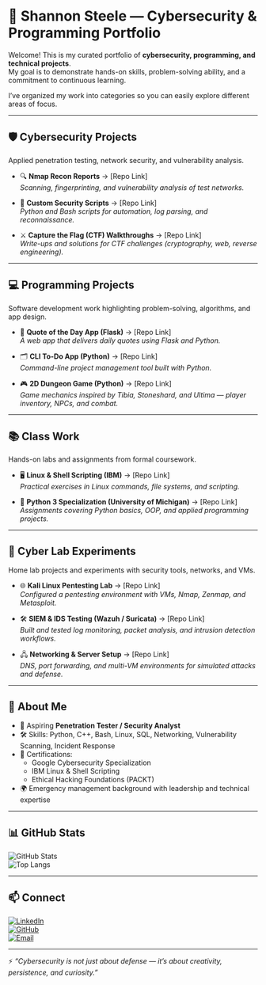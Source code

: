 # 🚀 Shannon Steele — Cybersecurity & Programming Portfolio  

Welcome! This is my curated portfolio of **cybersecurity, programming, and technical projects**.  
My goal is to demonstrate hands-on skills, problem-solving ability, and a commitment to continuous learning.  

I’ve organized my work into categories so you can easily explore different areas of focus.  

---

## 🛡️ Cybersecurity Projects  
Applied penetration testing, network security, and vulnerability analysis.  

- 🔍 **Nmap Recon Reports** → [Repo Link]  
  *Scanning, fingerprinting, and vulnerability analysis of test networks.*  

- 🧰 **Custom Security Scripts** → [Repo Link]  
  *Python and Bash scripts for automation, log parsing, and reconnaissance.*  

- ⚔️ **Capture the Flag (CTF) Walkthroughs** → [Repo Link]  
  *Write-ups and solutions for CTF challenges (cryptography, web, reverse engineering).*  

---

## 💻 Programming Projects  
Software development work highlighting problem-solving, algorithms, and app design.  

- 📱 **Quote of the Day App (Flask)** → [Repo Link]  
  *A web app that delivers daily quotes using Flask and Python.*  

- 🗂️ **CLI To-Do App (Python)** → [Repo Link]  
  *Command-line project management tool built with Python.*  

- 🎮 **2D Dungeon Game (Python)** → [Repo Link]  
  *Game mechanics inspired by Tibia, Stoneshard, and Ultima — player inventory, NPCs, and combat.*  

---

## 📚 Class Work  
Hands-on labs and assignments from formal coursework.  

- 🖥️ **Linux & Shell Scripting (IBM)** → [Repo Link]  
  *Practical exercises in Linux commands, file systems, and scripting.*  

- 🐍 **Python 3 Specialization (University of Michigan)** → [Repo Link]  
  *Assignments covering Python basics, OOP, and applied programming projects.*  

---

## 🔬 Cyber Lab Experiments  
Home lab projects and experiments with security tools, networks, and VMs.  

- 🌐 **Kali Linux Pentesting Lab** → [Repo Link]  
  *Configured a pentesting environment with VMs, Nmap, Zenmap, and Metasploit.*  

- 🛠️ **SIEM & IDS Testing (Wazuh / Suricata)** → [Repo Link]  
  *Built and tested log monitoring, packet analysis, and intrusion detection workflows.*  

- 🖧 **Networking & Server Setup** → [Repo Link]  
  *DNS, port forwarding, and multi-VM environments for simulated attacks and defense.*  

---

## 📌 About Me  
- 🎯 Aspiring **Penetration Tester / Security Analyst**  
- 🛠️ Skills: Python, C++, Bash, Linux, SQL, Networking, Vulnerability Scanning, Incident Response  
- 📜 Certifications:  
  - Google Cybersecurity Specialization  
  - IBM Linux & Shell Scripting  
  - Ethical Hacking Foundations (PACKT)  
- 🌍 Emergency management background with leadership and technical expertise  

---

## 📊 GitHub Stats  

![GitHub Stats](https://github-readme-stats.vercel.app/api?username=SDSteele&show_icons=true&theme=radical)  
![Top Langs](https://github-readme-stats.vercel.app/api/top-langs/?username=SDSteele&layout=compact&theme=radical)  

---

## 📫 Connect  
[![LinkedIn](https://img.shields.io/badge/LinkedIn-blue?style=for-the-badge&logo=linkedin)](https://www.linkedin.com/in/shannon-steele26/)  
[![GitHub](https://img.shields.io/badge/GitHub-black?style=for-the-badge&logo=github)](#)  
[![Email](https://img.shields.io/badge/Email-red?style=for-the-badge&logo=gmail)](mailto:steele4cc@hmail.com)  

---

⚡ *“Cybersecurity is not just about defense — it’s about creativity, persistence, and curiosity.”*  

